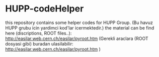 # HUPP-codeHelper
this repository contains some helper codes for HUPP Group.
(Bu havuz HUPP grubu icin yardimci kod'lar icermektedir.)
the material can be find here (discriptions, ROOT files..): http://easilar.web.cern.ch/easilar/pyroot.htm
(Gerekli araclara (ROOT dosyasi gibi) buradan ulasilabilir: http://easilar.web.cern.ch/easilar/pyroot.htm )

